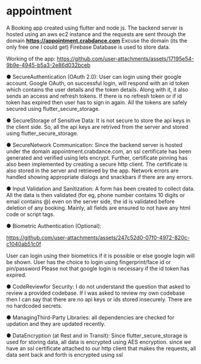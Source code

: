 # appointment

A Booking app created using flutter and node js.
The backend server is hosted using an aws ec2 instance and the requests are sent through the domain <b>https://appointment.crabdance.com</b>
Excuse the domain (its the only free one I could get)
Firebase Database is used to store data.

Working of the app:
https://github.com/user-attachments/assets/17195e54-9b9e-4945-b5a3-2e86d032bceb

 ● SecureAuthentication (OAuth 2.0):
User can login using their google account.
Google OAuth, on successful login, will respond with an id token which contains the user details and the token details.
Along with it, it also sends an access and refresh tokens.
If there is no refresh token or if id token has expired then user has to sign in again.
All the tokens are safely secured using flutter_secure_storage.

 ● SecureStorage of Sensitive Data:
 It is not secure to store the api keys in the client side. So, all the api keys are retrived from the server and stored using flutter_secure_storage.
 
  ● SecureNetwork Communication:
  Since the backend server is hosted under the domain appointment.crabdance.com, an ssl certificate has been generated and verified using lets encrypt. Further, certificate pinning has also been implemented by creating a secure http client. The certificate is also stored in the server and retrieved by the app. Network errors are handled showing appropriate dialogs and snackbars if there are any errors.
  
   ● Input Validation and Sanitization:
   A form has been created to collect data.
   All the data is then validated (for eg, phone number contains 10 digits or email contains @)
   even on the server side, the id is validated before deletion of any booking.
   Mainly, all fields are ensured to not have any html code or script tags.
   
  ● Biometric Authentication (Optional):
  
https://github.com/user-attachments/assets/247c52d0-07f0-4972-820c-c1040ab51c0f

User can login using their biometrics if it is possible or else google login will be shown.
User has the choice to login using fingerprint/face id or pin/password
Please not that google login is necessary if the id token has expired.

 ● CodeReviewfor Security:
I do not understand the question that asked to review a provided codebase.
If I was asked to review my own codebase then I can say that there are no api keys or ids stored insecurely. There are no hardcoded secrets. 

 ● ManagingThird-Party Libraries:
all dependencies are checked for updation and they are updated recently.

 ● DataEncryption (at Rest and in Transit):
 Since flutter_secure_storage is used for storing data, all data is encrypted using AES encryption. 
since we have an ssl certificate attached to our http client that makes the requests, all data sent back and forth is encrypted using ssl
  

